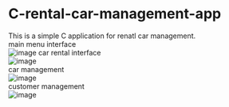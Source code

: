 # C-rental-car-management-app
This is a simple C application for renatl car management.  
main menu interface  
![image](https://user-images.githubusercontent.com/85229840/199251280-5a570084-e4cd-404b-a057-73424fdc093d.png)
car rental interface  
![image](https://user-images.githubusercontent.com/85229840/199252059-4aaa88ac-2c65-4559-9215-8d3c4648d4d9.png)  
car management  
![image](https://user-images.githubusercontent.com/85229840/199252273-24037aee-235d-473e-bbec-c1079b068e27.png)  
customer management  
![image](https://user-images.githubusercontent.com/85229840/199252493-8da75748-ccf3-4ea2-b221-fac78fb4debc.png)  

